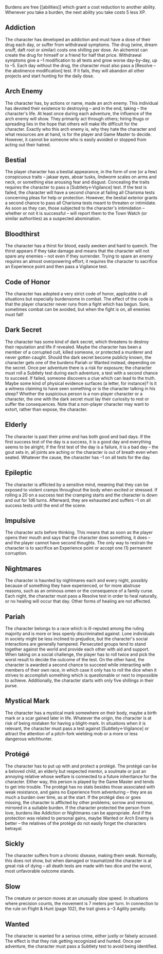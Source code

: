 Burdens are free [[abilities]] which grant a cost reduction to another ability. Whenever you take a burden, the next ability you take costs 5 less XP.
## Addiction
The character has developed an addiction and must have a dose of their drug each day, or suffer from withdrawal symptoms. The drug (wine, dream snuff, daft root or similar) costs one shilling per dose. An alchemist can create the drug for himself or a friend for half that price. Withdrawal symptoms give a –1 modification to all tests and grow worse day-by-day, up to –5. Each day without the drug, the character must also pass a \[Resolve –the abstinence modification\] test. If it fails, they will abandon all other projects and start hunting for the daily dose.
## Arch Enemy
The character has, by actions or name, made an arch enemy. This individual has devoted their existence to destroying – and in the end, taking – the character's life. At least once during each adventure, the influence of the arch enemy will show. They primarily act through others; hiring thugs or spreading lies in the hope that others will make life difficult for the character. Exactly who this arch enemy is, why they hate the character and what resources are at hand, is for the player and Game Master to decide. However, it cannot be someone who is easily avoided or stopped from acting out their hatred.
## Bestial
The player character has a bestial appearance, in the form of one (or a few) conspicuous traits – jakaar eyes, aboar tusks, lindworm scales on arms and neck, or something else arousing fear and disgust. Concealing the traits requires the character to pass a \[Subtlety←Vigilance\] test. If the test is failed, the character will have a second chance at failing all Charisma tests concerning pleas for help or protection. However, the bestial exterior grants a second chance to pass all Charisma tests meant to threaten or intimidate. As soon as they can, those subjected to the character's intimidation – whether or not it is successful – will report them to the Town Watch (or similar authorities) as a suspected abomination.
## Bloodthirst
The character has a thirst for blood, easily awoken and hard to quench. The thirst appears if they take damage and means that the character will not spare any enemies – not even if they surrender. Trying to spare an enemy requires an almost overpowering effort; it requires the character to sacrifice an Experience point and then pass a Vigilance test.
## Code of Honor
The character has adopted a very strict code of honor, applicable in all situations but especially burdensome in combat. The effect of the code is that the player character never runs from a fight which has begun. Sure, sometimes combat can be avoided, but when the fight is on, all enemies must fall!
## Dark Secret
The character has some kind of dark secret, which threatens to destroy their reputation and life if revealed. Maybe the character has been a member of a corrupted cult, killed someone, or protected a murderer and never gotten caught. Should the dark secret become publicly known, the character gets one of the burdens Pariah or Wanted instead, depending on the secret. Once per adventure there is a risk for exposure; the character must roll a Subtlety test during each adventure, a test with a second chance to succeed. If failed, someone discovers a clue which can lead to the truth. Maybe some kind of physical evidence surfaces (a letter, for instance)? Is it a witness claiming to have seen something or is the character talking in his sleep? Whether the suspicious person is a non-player character or a character, the one with the dark secret must lay their curiosity to rest or suffer the consequences. Note that a non-player character may want to extort, rather than expose, the character.
## Elderly
The character is past their prime and has both good and bad days. If the first success test of the day is a success, it is a good day and everything seems to be alright; if the first test of the day is a failure, it is a bad day – the gout sets in, all joints are aching or the character is out of breath even when seated. Whatever the cause, the character has –1 on all tests for the day.
## Epileptic
The character is afflicted by a sensitive mind, meaning that they can be exposed to violent cramps throughout the body when excited or stressed. If rolling a 20 on a success test the cramping starts and the character is down and out for 1d6 turns. Afterward, they are exhausted and suffers –1 on all success tests until the end of the scene.
## Impulsive
The character acts before thinking. This means that as soon as the player opens their mouth and says that the character does something, it does – and the player cannot have second thoughts. The only way to restrain the character is to sacrifice an Experience point or accept one (1) permanent corruption.
## Nightmares
The character is haunted by nightmares each and every night, possibly because of something they have experienced, or for more abstruse reasons, such as an ominous omen or the consequence of a family curse. Each night, the character must pass a Resolve test in order to heal naturally, or no healing will occur that day. Other forms of healing are not affected.
## Pariah
The character belongs to a race which is ill-reputed among the ruling majority and is more or less openly discriminated against. Lone individuals in society might be less inclined to prejudice, but the character's social interactions are generally hampered. Persecuted groups tend to stand together against the world and provide each other with aid and support. When taking on a social challenge, the player has to roll twice and pick the worst result to decide the outcome of the test. On the other hand, the character is awarded a second chance to succeed while interacting with members of their own race, in which case it only has to roll the dice when it strives to accomplish something which is questionable or next to impossible to achieve. Additionally, the character starts with only five shillings in their purse.
## Mystical Mark
The character has a mystical mark somewhere on their body, maybe a birth mark or a scar gained later in life. Whatever the origin, the character is at risk of being mistaken for having a blight-mark. In situations when it is relevant, the character must pass a test against \[Subtlety←Vigilance\] or attract the attention of a pitch-fork wielding mob or a more or less dangerous witchhunter.
## Protégé
The character has to put up with and protect a protégé. The protégé can be a beloved child, an elderly but respected mentor, a soulmate or just an annoying relative whose welfare is connected to a future inheritance for the character. Either way, this person is played by the Game Master and tends to get into trouble. The protégé has no stats besides those associated with weak resistance, and gains no Experience from adventuring – they are as much a burden over time, as at the start. If the protégé dies or goes missing, the character is afflicted by other problems; sorrow and remorse, mirrored in a suitable burden. If the character protected the person from love, burdens like Addiction or Nightmares can be appropriate. And if the protection was related to personal gains, maybe Wanted or Arch Enemy is better – the relatives of the protégé do not easily forget the characters betrayal.
## Sickly
The character suffers from a chronic disease, making them weak. Normally, this does not show, but when damaged or traumatized the character is at great risk of dying – all death tests are made with two dice and the worst, most unfavorable outcome stands.
## Slow
The creature or person moves at an unusually slow speed. In situations where precision counts, the movement is 7 meters per turn. In connection to the rule on Flight & Hunt (page 102), the trait gives a –3 Agility penalty.
## Wanted
The character is wanted for a serious crime, either justly or falsely accused. The effect is that they risk getting recognized and hunted. Once per adventure, the character must pass a Subtlety test to avoid being identified.